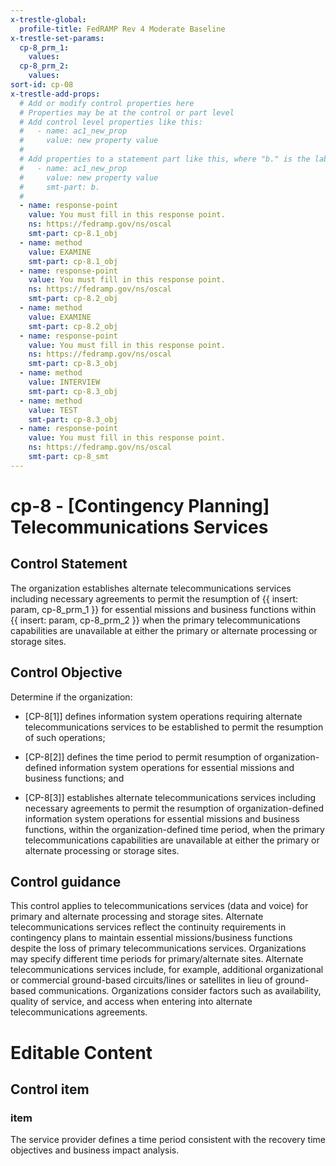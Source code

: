 ```yaml
---
x-trestle-global:
  profile-title: FedRAMP Rev 4 Moderate Baseline
x-trestle-set-params:
  cp-8_prm_1:
    values:
  cp-8_prm_2:
    values:
sort-id: cp-08
x-trestle-add-props:
  # Add or modify control properties here
  # Properties may be at the control or part level
  # Add control level properties like this:
  #   - name: ac1_new_prop
  #     value: new property value
  #
  # Add properties to a statement part like this, where "b." is the label of the target statement part
  #   - name: ac1_new_prop
  #     value: new property value
  #     smt-part: b.
  #
  - name: response-point
    value: You must fill in this response point.
    ns: https://fedramp.gov/ns/oscal
    smt-part: cp-8.1_obj
  - name: method
    value: EXAMINE
    smt-part: cp-8.1_obj
  - name: response-point
    value: You must fill in this response point.
    ns: https://fedramp.gov/ns/oscal
    smt-part: cp-8.2_obj
  - name: method
    value: EXAMINE
    smt-part: cp-8.2_obj
  - name: response-point
    value: You must fill in this response point.
    ns: https://fedramp.gov/ns/oscal
    smt-part: cp-8.3_obj
  - name: method
    value: INTERVIEW
    smt-part: cp-8.3_obj
  - name: method
    value: TEST
    smt-part: cp-8.3_obj
  - name: response-point
    value: You must fill in this response point.
    ns: https://fedramp.gov/ns/oscal
    smt-part: cp-8_smt
---
```


# cp-8 - \[Contingency Planning\] Telecommunications Services

## Control Statement

The organization establishes alternate telecommunications services including necessary agreements to permit the resumption of {{ insert: param, cp-8_prm_1 }} for essential missions and business functions within {{ insert: param, cp-8_prm_2 }} when the primary telecommunications capabilities are unavailable at either the primary or alternate processing or storage sites.

## Control Objective

Determine if the organization:

- \[CP-8[1]\] defines information system operations requiring alternate telecommunications services to be established to permit the resumption of such operations;

- \[CP-8[2]\] defines the time period to permit resumption of organization-defined information system operations for essential missions and business functions; and

- \[CP-8[3]\] establishes alternate telecommunications services including necessary agreements to permit the resumption of organization-defined information system operations for essential missions and business functions, within the organization-defined time period, when the primary telecommunications capabilities are unavailable at either the primary or alternate processing or storage sites.

## Control guidance

This control applies to telecommunications services (data and voice) for primary and alternate processing and storage sites. Alternate telecommunications services reflect the continuity requirements in contingency plans to maintain essential missions/business functions despite the loss of primary telecommunications services. Organizations may specify different time periods for primary/alternate sites. Alternate telecommunications services include, for example, additional organizational or commercial ground-based circuits/lines or satellites in lieu of ground-based communications. Organizations consider factors such as availability, quality of service, and access when entering into alternate telecommunications agreements.

# Editable Content

<!-- Make additions and edits below -->
<!-- The above represents the contents of the control as received by the profile, prior to additions. -->
<!-- If the profile makes additions to the control, they will appear below. -->
<!-- The above markdown may not be edited but you may edit the content below, and/or introduce new additions to be made by the profile. -->
<!-- If there is a yaml header at the top, parameter values may be edited. Use --set-parameters to incorporate the changes during assembly. -->
<!-- The content here will then replace what is in the profile for this control, after running profile-assemble. -->
<!-- The added parts in the profile for this control are below.  You may edit them and/or add new ones. -->
<!-- Each addition must have a heading either of the form ## Control my_addition_name -->
<!-- or ## Part a. (where the a. refers to one of the control statement labels.) -->
<!-- "## Control" parts are new parts added after the statement part. -->
<!-- "## Part" parts are new parts added into the top-level statement part with that label. -->
<!-- Subparts may be added with nested hash levels of the form ### My Subpart Name -->
<!-- underneath the parent ## Control or ## Part being added -->
<!-- See https://ibm.github.io/compliance-trestle/tutorials/ssp_profile_catalog_authoring/ssp_profile_catalog_authoring for guidance. -->

## Control item

### item

The service provider defines a time period consistent with the recovery time objectives and business impact analysis.
